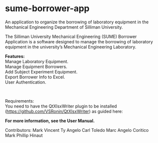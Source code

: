 # sume-borrower-app
An application to organize the borrowing of laboratory equipment in the Mechanical Engineering Department of Silliman University.

The Silliman University Mechanical Engineering (SUME) Borrower Application is a software designed to manage the borrowing of laboratory equipment in the university’s Mechanical Engineering Laboratory.


<strong>Features:</strong><br/>
Manage Laboratory Equipment.<br/>
Manage Equipment Borrowers.<br/>
Add Subject Experiment Equipment.<br/>
Export Borrower Info to Excel.<br/>
User Authentication.<br/>

<br/>

Requirements:<br/>
You need to have the QtXlsxWriter plugin to be installed (https://github.com/VSRonin/QtXlsxWriter) as guided here:

<strong>For more information, see the User Manual.</strong>

Contributors:
Mark Vincent Ty
Angelo Carl Toledo
Marc Angelo Coritico
Mark Phillip Hinaut
